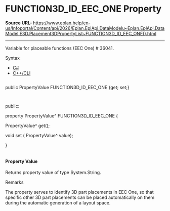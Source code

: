 # FUNCTION3D_ID_EEC_ONE Property

**Source URL:** https://www.eplan.help/en-us/Infoportal/Content/api/2026/Eplan.EplApi.DataModelu~Eplan.EplApi.DataModel.E3D.Placement3DPropertyList~FUNCTION3D_ID_EEC_ONE().html

---

Variable for placeable functions (EEC One) # 36041.

Syntax

- [C#](#i-syntax-CS)
- [C++/CLI](#i-syntax-CPP2005)

```
```
public PropertyValue FUNCTION3D_ID_EEC_ONE {get; set;}
```
```

```
```
public:

property PropertyValue^ FUNCTION3D_ID_EEC_ONE {

   PropertyValue^ get();

   void set (    PropertyValue^ value);

}
```
```

#### Property Value

Returns property value of type System.String.

Remarks

The property serves to identify 3D part placements in EEC One, so that specific other 3D part placements can be placed automatically on them during the automatic generation of a layout space.
